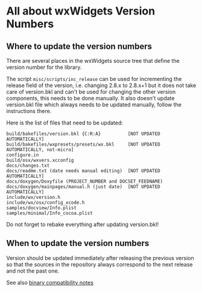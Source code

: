 All about wxWidgets Version Numbers
===================================

## Where to update the version numbers

There are several places in the wxWidgets source tree that
define the version number for the library.

The script `misc/scripts/inc_release` can be used for incrementing the release
field of the version, i.e. changing 2.8.x to 2.8.x+1 but it does not take
care of version.bkl and can't be used for changing the other version
components, this needs to be done manually. It also doesn't update
version.bkl file which always needs to be updated manually, follow the
instructions there.

Here is the list of files that need to be updated:

	build/bakefiles/version.bkl {C:R:A}          [NOT UPDATED AUTOMATICALLY]
	build/bakefiles/wxpresets/presets/wx.bkl     [NOT UPDATED AUTOMATICALLY, not-micro]
	configure.in
	build/osx/wxvers.xcconfig
	docs/changes.txt
	docs/readme.txt (date needs manual editing)  [NOT UPDATED AUTOMATICALLY]
	docs/doxygen/Doxyfile (PROJECT_NUMBER and DOCSET_FEEDNAME)
	docs/doxygen/mainpages/manual.h (just date)  [NOT UPDATED AUTOMATICALLY]
	include/wx/version.h
	include/wx/osx/config_xcode.h
	samples/docview/Info.plist
	samples/minimal/Info_cocoa.plist

Do not forget to rebake everything after updating version.bkl!


## When to update the version numbers

Version should be updated immediately after releasing the previous version
so that the sources in the repository always correspond to the next release
and not the past one.

See also [binary compatibility notes](binary-compatibility.md)
